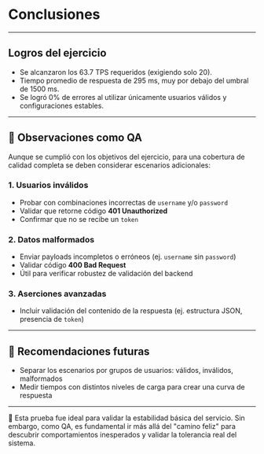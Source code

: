 # Conclusiones 
---

## Logros del ejercicio

- Se alcanzaron los 63.7 TPS requeridos (exigiendo solo 20).
- Tiempo promedio de respuesta de 295 ms, muy por debajo del umbral de 1500 ms.
- Se logró 0% de errores al utilizar únicamente usuarios válidos y configuraciones estables.

---

## 🧠 Observaciones como QA

Aunque se cumplió con los objetivos del ejercicio, para una cobertura de calidad completa se deben considerar escenarios adicionales:

### 1. **Usuarios inválidos**
- Probar con combinaciones incorrectas de `username` y/o `password`
- Validar que retorne código **401 Unauthorized**
- Confirmar que no se recibe un `token`

### 2. **Datos malformados**
- Enviar payloads incompletos o erróneos (ej. `username` sin `password`)
- Validar código **400 Bad Request**
- Útil para verificar robustez de validación del backend


### 3. **Aserciones avanzadas**
- Incluir validación del contenido de la respuesta (ej. estructura JSON, presencia de `token`)

---

## 🧪 Recomendaciones futuras

- Separar los escenarios por grupos de usuarios: válidos, inválidos, malformados
- Medir tiempos con distintos niveles de carga para crear una curva de respuesta

---

📌 Esta prueba fue ideal para validar la estabilidad básica del servicio. Sin embargo, como QA, es fundamental ir más allá del "camino feliz" para descubrir comportamientos inesperados y validar la tolerancia real del sistema.

